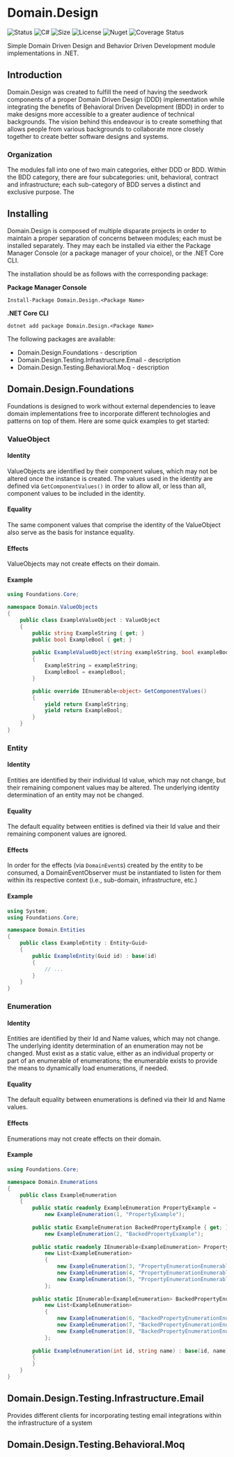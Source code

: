 Domain.Design
=======

![Status](https://img.shields.io/github/workflow/status/smeek153/Domain.Design.Foundations/build)
![C#](https://img.shields.io/github/languages/top/smeek153/Domain.Design.Foundations)
![Size](https://img.shields.io/github/repo-size/smeek153/Domain.Design.Foundations)
![License](https://img.shields.io/github/license/smeek153/Domain.Design.Foundations)
![Nuget](https://img.shields.io/nuget/v/Domain.Design.Foundations)
![Coverage Status](https://coveralls.io/repos/github/SmeeK153/Domain.Design.Foundations/badge.svg)

Simple Domain Driven Design and Behavior Driven Development module implementations in .NET. 

## Introduction

Domain.Design was created to fulfill the need of having the seedwork components of a proper Domain Driven Design (DDD) implementation while
integrating the benefits of Behavioral Driven Development (BDD) in order to make designs more accessible to a greater audience of technical backgrounds.
The vision behind this endeavour is to create something that allows people from various backgrounds to collaborate more closely together to
create better software designs and systems. 

### Organization

The modules fall into one of two main categories, either DDD or BDD. Within the BDD category, there are four subcategories: unit, behavioral, contract and 
infrastructure; each sub-category of BDD serves a distinct and exclusive purpose. The


## Installing

Domain.Design is composed of multiple disparate projects in order to maintain a proper separation of concerns between modules; each must be 
installed separately. They may each be installed via either the Package Manager Console (or a package manager of your choice), or the .NET Core CLI.

The installation should be as follows with the corresponding package: 

__Package Manager Console__

    Install-Package Domain.Design.<Package Name>

    
__.NET Core CLI__

    dotnet add package Domain.Design.<Package Name>

The following packages are available:

* Domain.Design.Foundations - description
* Domain.Design.Testing.Infrastructure.Email - description
* Domain.Design.Testing.Behavioral.Moq - description

## Domain.Design.Foundations

Foundations is designed to work without external dependencies to leave domain implementations free to incorporate different technologies and patterns on top of them. Here are some quick examples to get started:

### ValueObject
#### Identity
ValueObjects are identified by their component values, which may not be altered once the instance is created.
The values used in the identity are defined via `GetComponentValues()` in order to allow all, or less than all,
component values to be included in the identity.

#### Equality
The same component values that comprise the identity of the ValueObject also serve as the basis for instance equality.

#### Effects
ValueObjects may not create effects on their domain.

#### Example
```csharp
using Foundations.Core;

namespace Domain.ValueObjects
{
    public class ExampleValueObject : ValueObject
    {
        public string ExampleString { get; }
        public bool ExampleBool { get; }
        
        public ExampleValueObject(string exampleString, bool exampleBool)
        {
            ExampleString = exampleString;
            ExampleBool = exampleBool;
        }

        public override IEnumerable<object> GetComponentValues()
        {
            yield return ExampleString;
            yield return ExampleBool;
        }
    }
}
```

### Entity
#### Identity
Entities are identified by their individual Id value, which may not change, but their remaining component values may be altered.
The underlying identity determination of an entity may not be changed.

#### Equality
The default equality between entities is defined via their Id value and their remaining component values are ignored.

#### Effects
In order for the effects (via `DomainEvent`s) created by the entity to be consumed, a DomainEventObserver must be instantiated to listen for them
within its respective context (i.e., sub-domain, infrastructure, etc.)

#### Example
```csharp
using System;
using Foundations.Core;

namespace Domain.Entities
{
    public class ExampleEntity : Entity<Guid>
    {
        public ExampleEntity(Guid id) : base(id)
        {
            // ...
        }
    }
}
```

### Enumeration
#### Identity
Entities are identified by their Id and Name values, which may not change.
The underlying identity determination of an enumeration may not be changed.
Must exist as a static value, either as an individual property or part of an enumerable of enumerations;
the enumerable exists to provide the means to dynamically load enumerations, if needed.

#### Equality
The default equality between enumerations is defined via their Id and Name values.

#### Effects
Enumerations may not create effects on their domain.

#### Example
```csharp
using Foundations.Core;

namespace Domain.Enumerations
{
    public class ExampleEnumeration
    {
        public static readonly ExampleEnumeration PropertyExample = 
            new ExampleEnumeration(1, "PropertyExample");
        
        public static ExampleEnumeration BackedPropertyExample { get; } = 
            new ExampleEnumeration(2, "BackedPropertyExample");
        
        public static readonly IEnumerable<ExampleEnumeration> PropertyEnumerationEnumerableExample = 
            new List<ExampleEnumeration>
            {
                new ExampleEnumeration(3, "PropertyEnumerationEnumerableExample1"),
                new ExampleEnumeration(4, "PropertyEnumerationEnumerableExample2"),
                new ExampleEnumeration(5, "PropertyEnumerationEnumerableExample3")
            };
            
        public static IEnumerable<ExampleEnumeration> BackedPropertyEnumerationEnumerableExample { get; } = 
            new List<ExampleEnumeration>
            {
                new ExampleEnumeration(6, "BackedPropertyEnumerationEnumerableExample1"),
                new ExampleEnumeration(7, "BackedPropertyEnumerationEnumerableExample2"),
                new ExampleEnumeration(8, "BackedPropertyEnumerationEnumerableExample3")
            };
        
        public ExampleEnumeration(int id, string name) : base(id, name)
        {
        }
    }
}
```

## Domain.Design.Testing.Infrastructure.Email

Provides different clients for incorporating testing email integrations within the infrastructure of a system

## Domain.Design.Testing.Behavioral.Moq


